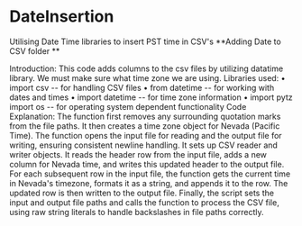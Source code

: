 # DateInsertion
Utilising Date Time libraries to insert PST time in CSV's 
**Adding Date to CSV folder **

Introduction: This code adds columns to the csv files by utilizing datatime library. We must make sure what time zone we are using. 
Libraries used: 
•	import csv -- for handling CSV files
•	from datetime -- for working with dates and times
•	import datetime -- for time zone information
•	import pytz import os -- for operating system dependent functionality
Code Explanation: 
The function first removes any surrounding quotation marks from the file paths. It then creates a time zone object for Nevada (Pacific Time). The function opens the input file for reading and the output file for writing, ensuring consistent newline handling. It sets up CSV reader and writer objects. It reads the header row from the input file, adds a new column for Nevada time, and writes this updated header to the output file. For each subsequent row in the input file, the function gets the current time in Nevada's timezone, formats it as a string, and appends it to the row. The updated row is then written to the output file. Finally, the script sets the input and output file paths and calls the function to process the CSV file, using raw string literals to handle backslashes in file paths correctly.
